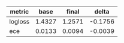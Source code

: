 | metric | base | final | delta |
|---|---|---|---|
| logloss | 1.4327 | 1.2571 | -0.1756 |
| ece | 0.0133 | 0.0094 | -0.0039 |
